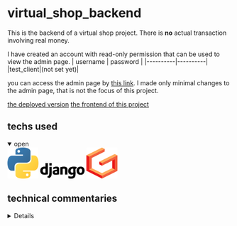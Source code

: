 # virtual_shop_backend
This is the backend of a virtual shop project. There is <b>no</b> actual transaction involving real money.

I have created an account with read-only permission that can be used to view the admin page.
| username | password |
|----------|----------|
|test_client|(not set yet)|

you can access the admin page by [this link]().
I made only minimal changes to the admin page, that is not the focus of this project.

[the deployed version]()
[the frontend of this project](https://github.com/Hasuzawa/virtual_shop_frontend)

## techs used
<details open>
<summary>open</summary>
    <img src="./public/Python_logo.svg" alt="Python" width="70" height="70">
    <img src="./public/Django_logo.svg" alt="Django" width="100">
    <img src="./public/Graphene-django_logo.svg" alt="Django" width="70"  height="70">



</details>

## technical commentaries
<details close>

-  for database with more complex relationships, I will probably use UML in designing the DB.
-  I am aware that publishing the backend with login credentials is a severe security risk. I certainly will not do this in actual proudction enironment.

</details>